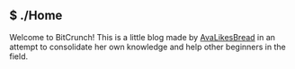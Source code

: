 ## $ ./Home
Welcome to BitCrunch! This is a little blog made by [AvaLikesBread](https://github.com/YourAva) in an attempt to consolidate her own knowledge and help other beginners in the field. 


